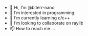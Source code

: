 - 👋 Hi, I’m @biterr-nano
- 👀 I’m interested in programming
- 🌱 I’m currently learning c/c++
- 💞️ I’m looking to collaborate on raylib
- 📫 How to reach me ...

<!---
biterr-nano/biterr-nano is a ✨ special ✨ repository because its `README.md` (this file) appears on your GitHub profile.
You can click the Preview link to take a look at your changes.
--->

